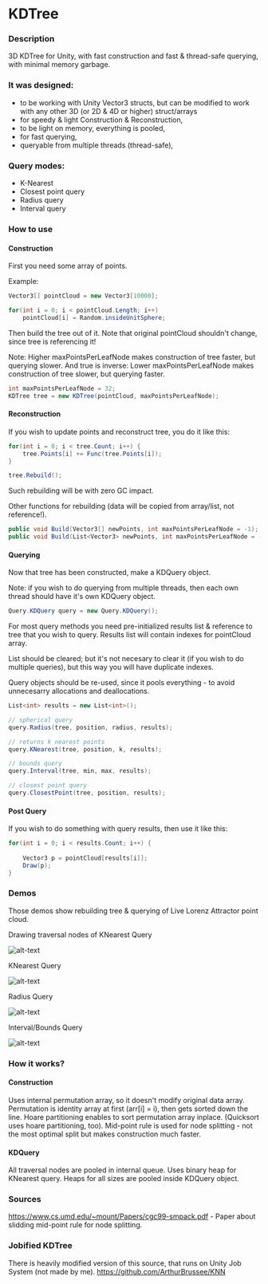 # KDTree

### Description

3D KDTree for Unity, with fast construction and fast & thread-safe querying, with minimal memory garbage.

### It was designed:

* to be working with Unity Vector3 structs, but can be modified to work with any other 3D (or 2D & 4D or higher) struct/arrays
* for speedy & light Construction & Reconstruction,
* to be light on memory, everything is pooled,
* for fast querying, 
* queryable from multiple threads (thread-safe),

### Query modes:
* K-Nearest
* Closest point query
* Radius query
* Interval query

### How to use

#### Construction

First you need some array of points.

Example:

```cs
Vector3[] pointCloud = new Vector3[10000];

for(int i = 0; i < pointCloud.Length; i++)
	pointCloud[i] = Random.insideUnitSphere;
```

Then build the tree out of it. Note that original pointCloud shouldn't change, since tree is referencing it!

Note: Higher maxPointsPerLeafNode makes construction of tree faster, but querying slower.
And true is inverse: Lower maxPointsPerLeafNode makes construction of tree slower, but querying faster.
```cs
int maxPointsPerLeafNode = 32;
KDTree tree = new KDTree(pointCloud, maxPointsPerLeafNode);
```

#### Reconstruction

If you wish to update points and reconstruct tree, you do it like this:

```cs
for(int i = 0; i < tree.Count; i++) {
    tree.Points[i] += Func(tree.Points[i]);
}

tree.Rebuild();
```

Such rebuilding will be with zero GC impact.

Other functions for rebuilding (data will be copied from array/list, not reference!).
```cs
public void Build(Vector3[] newPoints, int maxPointsPerLeafNode = -1);
public void Build(List<Vector3> newPoints, int maxPointsPerLeafNode = -1);
```

#### Querying

Now that tree has been constructed, make a KDQuery object. 

Note: if you wish to do querying from multiple threads, then each own thread should have it's own KDQuery object.

```cs
Query.KDQuery query = new Query.KDQuery();
```

For most query methods you need pre-initialized results list & reference to tree that you wish to query.
Results list will contain indexes for pointCloud array.

List should be cleared; but it's not necesary to clear it (if you wish to do multiple queries), but this way you will have duplicate indexes.

Query objects should be re-used, since it pools everything - to avoid unnecesarry allocations and deallocations.
```cs
List<int> results = new List<int>();

// spherical query
query.Radius(tree, position, radius, results);

// returns k nearest points         
query.KNearest(tree, position, k, results);

// bounds query
query.Interval(tree, min, max, results);

// closest point query
query.ClosestPoint(tree, position, results);
```

#### Post Query

If you wish to do something with query results, then use it like this:
```cs
for(int i = 0; i < results.Count; i++) {
	
	Vector3 p = pointCloud[results[i]];
	Draw(p);
}
```

### Demos

Those demos show rebuilding tree & querying of Live Lorenz Attractor point cloud.

Drawing traversal nodes of KNearest Query

![alt-text](https://raw.githubusercontent.com/viliwonka/KDTree/master/Media/FrontPic.PNG)

KNearest Query

![alt-text](https://raw.githubusercontent.com/viliwonka/KDTree/master/Media/KNearestQuery.gif)

Radius Query

![alt-text](https://raw.githubusercontent.com/viliwonka/KDTree/master/Media/RadiusQuery.gif)

Interval/Bounds Query

![alt-text](https://raw.githubusercontent.com/viliwonka/KDTree/master/Media/IntervalQuery.gif)


### How it works?

#### Construction

Uses internal permutation array, so it doesn't modify original data array. Permutation is identity array at first (arr[i] = i), then gets sorted down the line.
Hoare partitioning enables to sort permutation array inplace. (Quicksort uses hoare partitioning, too).
Mid-point rule is used for node splitting - not the most optimal split but makes construction much faster.

#### KDQuery

All traversal nodes are pooled in internal queue.
Uses binary heap for KNearest query. Heaps for all sizes are pooled inside KDQuery object.

### Sources

https://www.cs.umd.edu/~mount/Papers/cgc99-smpack.pdf - Paper about slidding mid-point rule for node splitting.

### Jobified KDTree

There is heavily modified version of this source, that runs on Unity Job System (not made by me).
https://github.com/ArthurBrussee/KNN
